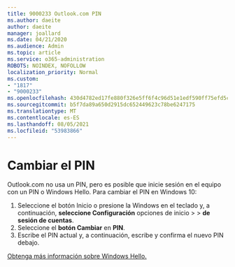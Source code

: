 ```yaml
---
title: 9000233 Outlook.com PIN
ms.author: daeite
author: daeite
manager: joallard
ms.date: 04/21/2020
ms.audience: Admin
ms.topic: article
ms.service: o365-administration
ROBOTS: NOINDEX, NOFOLLOW
localization_priority: Normal
ms.custom:
- "1817"
- "9000233"
ms.openlocfilehash: 430d4782ed17fe880f326e5ff6f4c96d51e1edf590ff75efd5ce59fe4ee1c379
ms.sourcegitcommit: b5f7da89a650d2915dc652449623c78be6247175
ms.translationtype: MT
ms.contentlocale: es-ES
ms.lasthandoff: 08/05/2021
ms.locfileid: "53983866"
---
```

# <a name="change-your-pin"></a>Cambiar el PIN

Outlook.com no usa un PIN, pero es posible que inicie sesión en el equipo con un PIN o Windows Hello. Para cambiar el PIN en Windows 10:

1. Seleccione el botón Inicio o presione la Windows en el teclado y, a continuación, **seleccione Configuración** opciones de inicio  >    >  **de sesión de cuentas**.
2. Seleccione el **botón Cambiar** en **PIN**.
3. Escribe el PIN actual y, a continuación, escribe y confirma el nuevo PIN debajo.

[Obtenga más información sobre Windows Hello.](https://support.microsoft.com/help/17215/)